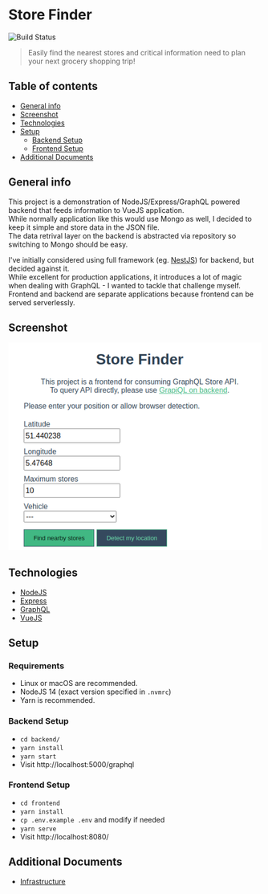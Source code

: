 # Store Finder

![Build Status](https://codebuild.us-east-1.amazonaws.com/badges?uuid=eyJlbmNyeXB0ZWREYXRhIjoia3JSQjh0Y2QweVplL0NXdmtUeWhyMzgwZncxd1dOSWZvYThWTDVrT05rbVFXZzd4VkkzeU8zaXViR1dzOC9kVEdVNENma1gzWk51WklrT280S0NhOUlRPSIsIml2UGFyYW1ldGVyU3BlYyI6IjFqNklvTllIQVducTIySjEiLCJtYXRlcmlhbFNldFNlcmlhbCI6MX0%3D&branch=main)

> Easily find the nearest stores and critical information need to plan your next grocery shopping trip!

## Table of contents

- [General info](#general-info)
- [Screenshot](#screenshot)
- [Technologies](#technologies)
- [Setup](#setup)
  - [Backend Setup](#backend-setup)
  - [Frontend Setup](#frontend-setup)
- [Additional Documents](#additional-documents)

## General info

This project is a demonstration of NodeJS/Express/GraphQL powered backend that feeds information to VueJS application.  
While normally application like this would use Mongo as well, I decided to keep it simple and store data in the JSON file.  
The data retrival layer on the backend is abstracted via repository so switching to Mongo should be easy.

I've initially considered using full framework (eg. [NestJS](https://nestjs.com/)) for backend, but decided against it.  
While excellent for production applications, it introduces a lot of magic when dealing with GraphQL - I wanted to tackle that challenge myself.  
Frontend and backend are separate applications because frontend can be served serverlessly.

## Screenshot

![Screenshot](./docs/screenshot.png)

## Technologies

- [NodeJS](http://nodejs.org/)
- [Express](https://expressjs.com/)
- [GraphQL](https://www.gatsbyjs.org/)
- [VueJS](https://vuejs.org/)

## Setup

### Requirements

- Linux or macOS are recommended.
- NodeJS 14 (exact version specified in `.nvmrc`)
- Yarn is recommended.

### Backend Setup

- `cd backend/`
- `yarn install`
- `yarn start`
- Visit http://localhost:5000/graphql

### Frontend Setup

- `cd frontend`
- `yarn install`
- `cp .env.example .env` and modify if needed
- `yarn serve`
- Visit http://localhost:8080/

## Additional Documents

- [Infrastructure](./docs/infrastructure.md)

